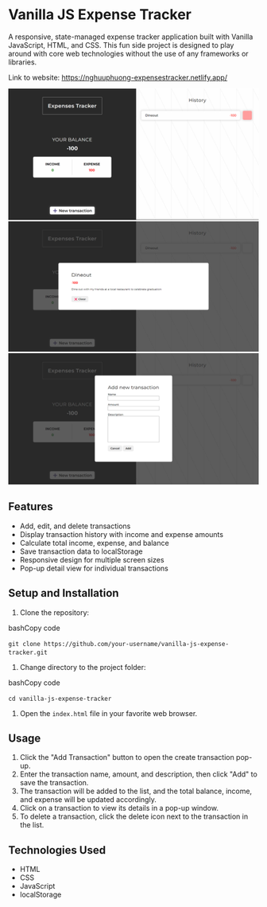 Vanilla JS Expense Tracker
==========================

A responsive, state-managed expense tracker application built with Vanilla JavaScript, HTML, and CSS. This fun side project is designed to play around with core web technologies without the use of any frameworks or libraries.

Link to website: https://nghuuphuong-expensestracker.netlify.app/

![Expense Tracker](./resources/main.png)
![Expense Tracker](./resources/details.png)
![Expense Tracker](./resources/new.png)

Features
--------

-   Add, edit, and delete transactions
-   Display transaction history with income and expense amounts
-   Calculate total income, expense, and balance
-   Save transaction data to localStorage
-   Responsive design for multiple screen sizes
-   Pop-up detail view for individual transactions
  
Setup and Installation
----------------------

1.  Clone the repository:

bashCopy code

`git clone https://github.com/your-username/vanilla-js-expense-tracker.git`

1.  Change directory to the project folder:

bashCopy code

`cd vanilla-js-expense-tracker`

1.  Open the `index.html` file in your favorite web browser.

Usage
-----

1.  Click the "Add Transaction" button to open the create transaction pop-up.
2.  Enter the transaction name, amount, and description, then click "Add" to save the transaction.
3.  The transaction will be added to the list, and the total balance, income, and expense will be updated accordingly.
4.  Click on a transaction to view its details in a pop-up window.
5.  To delete a transaction, click the delete icon next to the transaction in the list.

Technologies Used
-----------------

-   HTML
-   CSS
-   JavaScript
-   localStorage